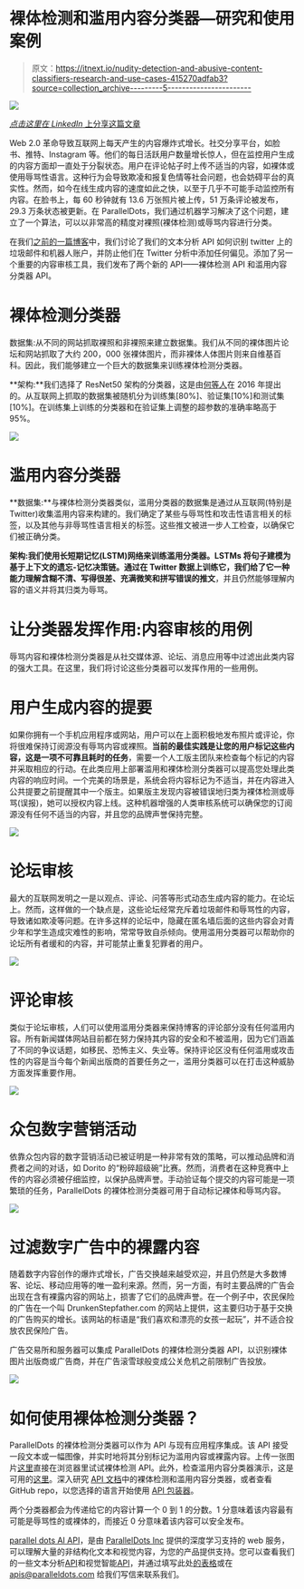 # 裸体检测和滥用内容分类器—研究和使用案例

> 原文：<https://itnext.io/nudity-detection-and-abusive-content-classifiers-research-and-use-cases-415270adfab3?source=collection_archive---------5----------------------->

![](img/955fe82efd044638a82db8b138887083.png)

[*点击这里在 LinkedIn* 上分享这篇文章](https://www.linkedin.com/cws/share?url=https%3A%2F%2Fitnext.io%2Fnudity-detection-and-abusive-content-classifiers-research-and-use-cases-415270adfab3)

Web 2.0 革命导致互联网上每天产生的内容爆炸式增长。社交分享平台，如脸书、推特、Instagram 等。他们的每日活跃用户数量增长惊人，但在监控用户生成的内容方面却一直处于分裂状态。用户在评论帖子时上传不适当的内容，如裸体或使用辱骂性语言。这种行为会导致欺凌和报复色情等社会问题，也会妨碍平台的真实性。然而，如今在线生成内容的速度如此之快，以至于几乎不可能手动监控所有内容。在脸书上，每 60 秒钟就有 13.6 万张照片被上传，51 万条评论被发布，29.3 万条状态被更新。在 ParallelDots，我们通过机器学习解决了这个问题，建立了一个算法，可以以非常高的精度对裸照(裸体检测)或辱骂内容进行分类。

在我们[之前的一篇博客](https://blog.paralleldots.com/product/case-study/identifying-twitterbots-using-ai/)中，我们讨论了我们的文本分析 API 如何识别 twitter 上的垃圾邮件和机器人账户，并防止他们在 Twitter 分析中添加任何偏见。添加了另一个重要的内容审核工具，我们发布了两个新的 API——裸体检测 API 和滥用内容分类器 API。

# 裸体检测分类器

数据集:从不同的网站抓取裸照和非裸照来建立数据集。我们从不同的裸体图片论坛和网站抓取了大约 200，000 张裸体图片，而非裸体人体图片则来自维基百科。因此，我们能够建立一个巨大的数据集来训练裸体检测分类器。

**架构:**我们选择了 ResNet50 架构的分类器，这是由[何等人](https://arxiv.org/abs/1512.03385)在 2016 年提出的。从互联网上抓取的数据集被随机分为训练集[80%]、验证集[10%]和测试集[10%]。在训练集上训练的分类器和在验证集上调整的超参数的准确率略高于 95%。

![](img/f7a86f6dbd5c74ad98f48b10ac7b35df.png)

# 滥用内容分类器

**数据集:**与裸体检测分类器类似，滥用分类器的数据集是通过从互联网(特别是 Twitter)收集滥用内容来构建的。我们确定了某些与辱骂性和攻击性语言相关的标签，以及其他与非辱骂性语言相关的标签。这些推文被进一步人工检查，以确保它们被正确分类。

**架构:**我们使用长短期记忆(LSTM)网络来训练滥用分类器。LSTMs 将句子建模为基于上下文的遗忘-记忆决策链。通过在 Twitter 数据上训练它，我们给了它一种能力**理解含糊不清、写得很差、充满微笑和拼写错误的推文**，并且仍然能够理解内容的语义并将其归类为辱骂。

# 让分类器发挥作用:内容审核的用例

辱骂内容和裸体检测分类器是从社交媒体源、论坛、消息应用等中过滤出此类内容的强大工具。在这里，我们将讨论这些分类器可以发挥作用的一些用例。

# 用户生成内容的提要

如果你拥有一个手机应用程序或网站，用户可以在上面积极地发布照片或评论，你将很难保持订阅源没有辱骂内容或裸照。**当前的最佳实践是让您的用户标记这些内容，这是一项不可靠且耗时的任务**，需要一个人工版主团队来检查每个标记的内容并采取相应的行动。在此类应用上部署滥用和裸体检测分类器可以提高您处理此类内容的响应时间。一个完美的场景是，系统会将内容标记为不适当，并在内容进入公共提要之前提醒其中一个版主。如果版主发现内容被错误地归类为裸体检测或辱骂(误报)，她可以授权内容上线。这种机器增强的人类审核系统可以确保您的订阅源没有任何不适当的内容，并且您的品牌声誉保持完整。

![](img/49658afdd1d72d052daedd048d4df3e6.png)

# 论坛审核

最大的互联网发明之一是以观点、评论、问答等形式动态生成内容的能力。在论坛上。然而，这样做的一个缺点是，这些论坛经常充斥着垃圾邮件和辱骂性的内容，导致诸如欺凌等问题。在许多这样的论坛中，隐藏在匿名墙后面的这些内容会对青少年和学生造成灾难性的影响，常常导致自杀倾向。使用滥用分类器可以帮助你的论坛所有者缓和的内容，并可能禁止重复犯罪者的用户。

![](img/b0327c5b5fbc2fcc4fdf200e21c54736.png)

# 评论审核

类似于论坛审核，人们可以使用滥用分类器来保持博客的评论部分没有任何滥用内容。所有新闻媒体网站目前都在努力保持其内容的安全和不被滥用，因为它们涵盖了不同的争议话题，如移民、恐怖主义、失业等。保持评论区没有任何滥用或攻击性的内容是当今每个新闻出版商的首要任务之一，滥用分类器可以在打击这种威胁方面发挥重要作用。

![](img/77db04ea288ac7f49e9ddf975619ec49.png)

# 众包数字营销活动

依靠众包内容的数字营销活动已被证明是一种非常有效的策略，可以推动品牌和消费者之间的对话，如 Dorito 的“粉碎超级碗”比赛。然而，消费者在这种竞赛中上传的内容必须被仔细监控，以保护品牌声誉。手动验证每个提交的内容可能是一项繁琐的任务，ParallelDots 的裸体检测分类器可用于自动标记裸体和辱骂内容。

![](img/0b0768cd9e894521b9739d2df895f474.png)

# 过滤数字广告中的裸露内容

随着数字内容创作的爆炸式增长，广告交换越来越受欢迎，并且仍然是大多数博客、论坛、移动应用等的唯一盈利来源。然而，另一方面，有时主要品牌的广告会出现在含有裸露内容的网站上，损害了它们的品牌声誉。在一个例子中，农民保险的广告在一个叫 DrunkenStepfather.com 的网站上提供，这主要归功于基于交换的广告购买的增长。该网站的标语是“我们喜欢和漂亮的女孩一起玩”，并不适合投放农民保险广告。

广告交易所和服务器可以集成 ParallelDots 的裸体检测分类器 API，以识别裸体图片出版商或广告商，并在广告滚雪球般变成公关危机之前限制广告投放。

![](img/524ad5ed68063da25a52deb318a6b474.png)

# 如何使用裸体检测分类器？

ParallelDots 的裸体检测分类器可以作为 API 与现有应用程序集成。该 API 接受一段文本或一幅图像，并实时地将其分别标记为滥用内容或裸露内容。上传一张图片[这里](https://www.paralleldots.com/nudity-detection)直接在浏览器里试试裸体检测 API。此外，检查滥用内容分类器演示，这是可用的[这里](https://www.paralleldots.com/abusive-content)。深入研究 [API 文档](https://www.paralleldots.com/docs/)中的裸体检测和滥用内容分类器，或者查看 GitHub repo，以您选择的语言开始使用 [API 包装器](https://www.paralleldots.com/api-wrappers)。

两个分类器都会为传递给它的内容计算一个 0 到 1 的分数。1 分意味着该内容最有可能是辱骂性的或裸体的，而接近 0 分意味着该内容可以安全发布。

[parallel dots AI API](https://www.paralleldots.com/)，是由 [ParallelDots Inc](https://paralleldots.xyz/) 提供的深度学习支持的 web 服务，可以理解大量的非结构化文本和视觉内容，为您的产品提供支持。您可以查看我们的一些文本分析[API](https://www.paralleldots.com/text-analysis-apis)和视觉智能[API](https://www.paralleldots.com/visual-analytics)，并通过填写此处[的表格](https://www.paralleldots.com/contact-us)或在 apis@paralleldots.com 给我们写信来联系我们。